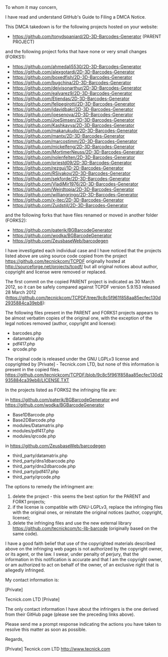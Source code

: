 To whom it may concern,

I have read and understand GitHub's Guide to Filing a DMCA Notice.

This DMCA takedown is for the following projects hosted on your website:

* https://github.com/tonydspaniard/2D-3D-Barcodes-Generator (PARENT PROJECT)

and the following project forks that have none or very small changes
(FORKS1):

* https://github.com/ahmedali5530/2D-3D-Barcodes-Generator
* https://github.com/alexgotardi/2D-3D-Barcodes-Generator
* https://github.com/boxedfish/2D-3D-Barcodes-Generator
* https://github.com/bugchina/2D-3D-Barcodes-Generator
* https://github.com/deivisonarthur/2D-3D-Barcodes-Generator
* https://github.com/ealvarez9/2D-3D-Barcodes-Generator
* https://github.com/Etiendas/2D-3D-Barcodes-Generator
* https://github.com/felipegirotti/2D-3D-Barcodes-Generator
* https://github.com/jdavidbakr/2D-3D-Barcodes-Generator
* https://github.com/joesenova/2D-3D-Barcodes-Generator
* https://github.com/JoeSimsen/2D-3D-Barcodes-Generator
* https://github.com/Kashkavya/2D-3D-Barcodes-Generator
* https://github.com/makarukudo/2D-3D-Barcodes-Generator
* https://github.com/mantx/2D-3D-Barcodes-Generator
* https://github.com/marcostimm/2D-3D-Barcodes-Generator
* https://github.com/mickelfeng/2D-3D-Barcodes-Generator
* https://github.com/MortimerNeuss/2D-3D-Barcodes-Generator
* https://github.com/nolenfelten/2D-3D-Barcodes-Generator
* https://github.com/priestd09/2D-3D-Barcodes-Generator
* https://github.com/rezgui/1D-2D-Barcodes-Generator
* https://github.com/RSivakov/2D-3D-Barcodes-Generator
* https://github.com/sekforde/2D-3D-Barcodes-Generator
* https://github.com/VladiMir1976/2D-3D-Barcodes-Generator
* https://github.com/Weirdtopia/2D-3D-Barcodes-Generator
* https://github.com/williangringo/2D-3D-Barcodes-Generator
* https://github.com/x-itec/2D-3D-Barcodes-Generator
* https://github.com/Zuidstijl/2D-3D-Barcodes-Generator

and the following forks that have files renamed or moved in another
folder (FORKS2):

* https://github.com/paterik/BGBarcodeGenerator
* https://github.com/wodka/BGBarcodeGenerator
* https://github.com/ZeusbaseWeb/barcodegen

I have investigated each individual case and I have noticed that the
projects listed above are using source code copied from the project
https://github.com/tecnickcom/TCPDF
originally hosted at http://sourceforge.net/projects/tcpdf/ but all
original notices about author, copyright and license were removed or
replaced.

The first commit on the copied PARENT project is indicated as 30 March
2012, so it can be safely compared against TCPDF version 5.9.153
released 28 March 2012
(https://github.com/tecnickcom/TCPDF/tree/9c8c5f961f858aa85ecfec130d2935884ca39eb8):

The following files present in the PARENT and FORKS1 projects appears to
be almost verbatim copies of the original one, with the exception of the
legal notices removed (author, copyright and license):

* barcodes.php
* datamatrix.php
* pdf417.php
* qrcode.php

The original code is released under the GNU LGPLv3 license and
copyrighted by [Private] - Tecnick.com LTD, but none of this
information is present in the copied files.
https://github.com/tecnickcom/TCPDF/blob/9c8c5f961f858aa85ecfec130d2935884ca39eb8/LICENSE.TXT

In the projects listed as FORKS2 the infringing file are:

in https://github.com/paterik/BGBarcodeGenerator and
https://github.com/wodka/BGBarcodeGenerator

* Base1DBarcode.php
* Base2DBarcode.php
* modules/Datamatrix.php
* modules/pdf417.php
* modules/qrcode.php

in https://github.com/ZeusbaseWeb/barcodegen

* third_party/datamatrix.php
* third_party/dns1dbarcode.php
* third_party/dns2dbarcode.php
* third_party/pdf417.php
* third_party/qrcode.php

The options to remedy the infringment are:

1. delete the project - this seems the best option for the PARENT and
FORK1 projects;
2. if the license is compatible with GNU-LGPLv3, replace the infringing
files with the original ones, or reinstate the original notices (author,
copyright, license);
3. delete the infringing files and use the new external library
https://github.com/tecnickcom/tc-lib-barcode (originally based on the
same code).

I have a good faith belief that use of the copyrighted materials
described above on the infringing web pages is not authorized by the
copyright owner, or its agent, or the law.
I swear, under penalty of perjury, that the information in this
notification is accurate and that I am the copyright owner, or am
authorized to act on behalf of the owner, of an exclusive right that is
allegedly infringed.

My contact information is:

[Private]

Tecnick.com LTD
[Private]

The only contact information I have about the infringers is the one
derived from their GitHub page (please see the preceding links above).

Please send me a prompt response indicating the actions you have taken
to resolve this matter as soon as possible.

Regards,

[Private]
Tecnick.com LTD
http://www.tecnick.com
